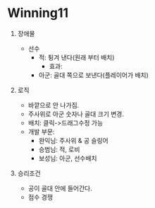 # Winning11

1. 장애물

   - 선수
     - 적: 튕겨 낸다(원래 부터 배치)
       - 효과:
     - 아군: 골대 쪽으로 보낸다(플레이어가 배치)

2. 로직

   - 바깥으로 안 나가짐.
   - 주사위로 아군 숫자나 골대 크기 변경.
   - 배치: 클릭->드래그수정 가능
   - 개발 부문:
     - 완익님: 주사위 & 공 슬링어
     - 승범님: 적, 로비
     - 보성님: 아군, 선수배치

3. 승리조건
   - 공이 골대 안에 들어간다.
   - 점수 경쟁
